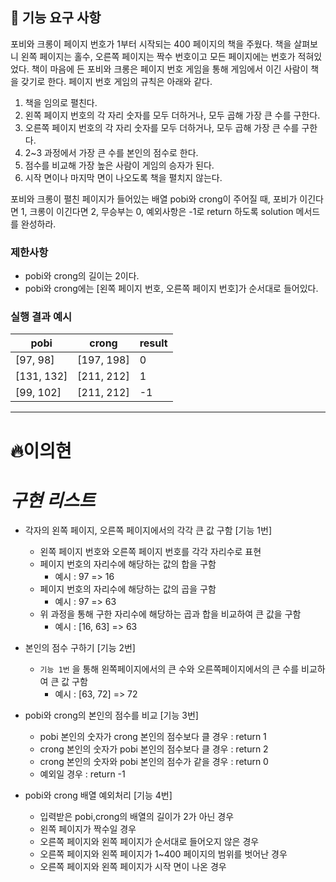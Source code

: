 ## 🚀 기능 요구 사항

포비와 크롱이 페이지 번호가 1부터 시작되는 400 페이지의 책을 주웠다. 책을 살펴보니 왼쪽 페이지는 홀수, 오른쪽 페이지는 짝수 번호이고 모든 페이지에는 번호가 적혀있었다. 책이 마음에 든 포비와 크롱은 페이지 번호 게임을 통해 게임에서 이긴 사람이 책을 갖기로 한다. 페이지 번호 게임의 규칙은 아래와 같다.

1. 책을 임의로 펼친다.
2. 왼쪽 페이지 번호의 각 자리 숫자를 모두 더하거나, 모두 곱해 가장 큰 수를 구한다.
3. 오른쪽 페이지 번호의 각 자리 숫자를 모두 더하거나, 모두 곱해 가장 큰 수를 구한다.
4. 2~3 과정에서 가장 큰 수를 본인의 점수로 한다.
5. 점수를 비교해 가장 높은 사람이 게임의 승자가 된다.
6. 시작 면이나 마지막 면이 나오도록 책을 펼치지 않는다.

포비와 크롱이 펼친 페이지가 들어있는 배열 pobi와 crong이 주어질 때, 포비가 이긴다면 1, 크롱이 이긴다면 2, 무승부는 0, 예외사항은 -1로 return 하도록 solution 메서드를 완성하라.

### 제한사항

- pobi와 crong의 길이는 2이다.
- pobi와 crong에는 [왼쪽 페이지 번호, 오른쪽 페이지 번호]가 순서대로 들어있다.

### 실행 결과 예시

| pobi       | crong      | result |
| ---------- | ---------- | ------ |
| [97, 98]   | [197, 198] | 0      |
| [131, 132] | [211, 212] | 1      |
| [99, 102]  | [211, 212] | -1     |

---

# 🔥이의현

# _구현 리스트_

- 각자의 왼쪽 페이지, 오른쪽 페이지에서의 각각 큰 값 구함 [기능 1번]

  - 왼쪽 페이지 번호와 오른쪽 페이지 번호를 각각 자리수로 표현
  - 페이지 번호의 자리수에 해당하는 값의 합을 구함
    - 예시 : 97 => 16
  - 페이지 번호의 자리수에 해당하는 값의 곱을 구함
    - 예시 : 97 => 63
  - 위 과정을 통해 구한 자리수에 해당하는 곱과 합을 비교하여 큰 값을 구함
    - 예시 : [16, 63] => 63

- 본인의 점수 구하기 [기능 2번]

  - `기능 1번` 을 통해 왼쪽페이지에서의 큰 수와 오른쪽페이지에서의 큰 수를 비교하여 큰 값 구함
    - 예시 : [63, 72] => 72

- pobi와 crong의 본인의 점수를 비교 [기능 3번]

  - pobi 본인의 숫자가 crong 본인의 점수보다 클 경우 : return 1
  - crong 본인의 숫자가 pobi 본인의 점수보다 클 경우 : return 2
  - crong 본인의 숫자와 pobi 본인의 점수가 같을 경우 : return 0
  - 예외일 경우 : return -1

- pobi와 crong 배열 예외처리 [기능 4번]

  - 입력받은 pobi,crong의 배열의 길이가 2가 아닌 경우
  - 왼쪽 페이지가 짝수일 경우
  - 오른쪽 페이지와 왼쪽 페이지가 순서대로 들어오지 않은 경우
  - 오른쪽 페이지와 왼쪽 페이지가 1~400 페이지의 범위를 벗어난 경우
  - 오른쪽 페이지와 왼쪽 페이지가 시작 면이 나온 경우
